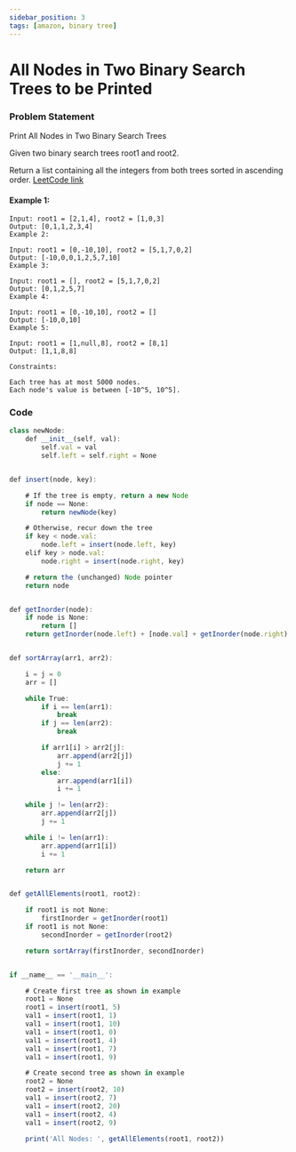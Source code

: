 ```yaml
---
sidebar_position: 3
tags: [amazon, binary tree]
---
```


# All Nodes in Two Binary Search Trees to be Printed

### Problem Statement

Print All Nodes in Two Binary Search Trees

Given two binary search trees root1 and root2.

Return a list containing all the integers from both trees sorted in ascending order.
[LeetCode link](https://leetcode.com/problems/all-elements-in-two-binary-search-trees/)

#### Example 1:

```
Input: root1 = [2,1,4], root2 = [1,0,3]
Output: [0,1,1,2,3,4]
Example 2:

Input: root1 = [0,-10,10], root2 = [5,1,7,0,2]
Output: [-10,0,0,1,2,5,7,10]
Example 3:

Input: root1 = [], root2 = [5,1,7,0,2]
Output: [0,1,2,5,7]
Example 4:

Input: root1 = [0,-10,10], root2 = []
Output: [-10,0,10]
Example 5:

Input: root1 = [1,null,8], root2 = [8,1]
Output: [1,1,8,8]

Constraints:

Each tree has at most 5000 nodes.
Each node's value is between [-10^5, 10^5].

```

### Code

```jsx title="Python Code"
class newNode:
    def __init__(self, val):
        self.val = val
        self.left = self.right = None


def insert(node, key):

    # If the tree is empty, return a new Node
    if node == None:
        return newNode(key)

    # Otherwise, recur down the tree
    if key < node.val:
        node.left = insert(node.left, key)
    elif key > node.val:
        node.right = insert(node.right, key)

    # return the (unchanged) Node pointer
    return node


def getInorder(node):
    if node is None:
        return []
    return getInorder(node.left) + [node.val] + getInorder(node.right)


def sortArray(arr1, arr2):

    i = j = 0
    arr = []

    while True:
        if i == len(arr1):
            break
        if j == len(arr2):
            break

        if arr1[i] > arr2[j]:
            arr.append(arr2[j])
            j += 1
        else:
            arr.append(arr1[i])
            i += 1

    while j != len(arr2):
        arr.append(arr2[j])
        j += 1

    while i != len(arr1):
        arr.append(arr1[i])
        i += 1

    return arr


def getAllElements(root1, root2):

    if root1 is not None:
        firstInorder = getInorder(root1)
    if root1 is not None:
        secondInorder = getInorder(root2)

    return sortArray(firstInorder, secondInorder)


if __name__ == '__main__':

    # Create first tree as shown in example
    root1 = None
    root1 = insert(root1, 5)
    val1 = insert(root1, 1)
    val1 = insert(root1, 10)
    val1 = insert(root1, 0)
    val1 = insert(root1, 4)
    val1 = insert(root1, 7)
    val1 = insert(root1, 9)

    # Create second tree as shown in example
    root2 = None
    root2 = insert(root2, 10)
    val1 = insert(root2, 7)
    val1 = insert(root2, 20)
    val1 = insert(root2, 4)
    val1 = insert(root2, 9)

    print('All Nodes: ', getAllElements(root1, root2))
```
